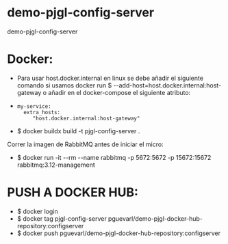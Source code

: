 # demo-pjgl-config-server
demo-pjgl-config-server


# Docker:
- Para usar host.docker.internal en linux se debe añadir el siguiente comando si usamos docker run
 $ --add-host=host.docker.internal:host-gateway
o añadir en el docker-compose el siguiente atributo:
-     my-service:
        extra_hosts:
           "host.docker.internal:host-gateway"

- $ docker buildx build -t pjgl-config-server .

Correr la imagen de RabbitMQ antes de iniciar el micro:
- $ docker run -it --rm --name rabbitmq -p 5672:5672 -p 15672:15672 rabbitmq:3.12-management

# PUSH A DOCKER HUB:
- $ docker login
- $ docker tag pjgl-config-server pguevarl/demo-pjgl-docker-hub-repository:configserver
- $ docker push pguevarl/demo-pjgl-docker-hub-repository:configserver